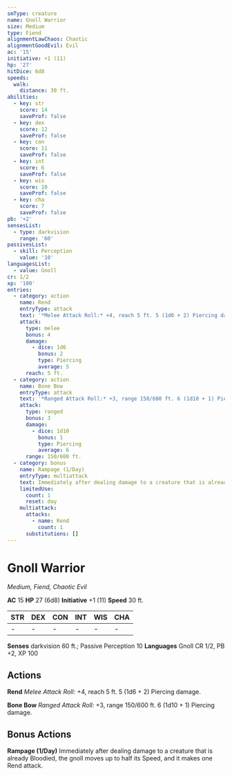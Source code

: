 ```yaml
---
smType: creature
name: Gnoll Warrior
size: Medium
type: Fiend
alignmentLawChaos: Chaotic
alignmentGoodEvil: Evil
ac: '15'
initiative: +1 (11)
hp: '27'
hitDice: 6d8
speeds:
  walk:
    distance: 30 ft.
abilities:
  - key: str
    score: 14
    saveProf: false
  - key: dex
    score: 12
    saveProf: false
  - key: con
    score: 11
    saveProf: false
  - key: int
    score: 6
    saveProf: false
  - key: wis
    score: 10
    saveProf: false
  - key: cha
    score: 7
    saveProf: false
pb: '+2'
sensesList:
  - type: darkvision
    range: '60'
passivesList:
  - skill: Perception
    value: '10'
languagesList:
  - value: Gnoll
cr: 1/2
xp: '100'
entries:
  - category: action
    name: Rend
    entryType: attack
    text: '*Melee Attack Roll:* +4, reach 5 ft. 5 (1d6 + 2) Piercing damage.'
    attack:
      type: melee
      bonus: 4
      damage:
        - dice: 1d6
          bonus: 2
          type: Piercing
          average: 5
      reach: 5 ft.
  - category: action
    name: Bone Bow
    entryType: attack
    text: '*Ranged Attack Roll:* +3, range 150/600 ft. 6 (1d10 + 1) Piercing damage.'
    attack:
      type: ranged
      bonus: 3
      damage:
        - dice: 1d10
          bonus: 1
          type: Piercing
          average: 6
      range: 150/600 ft.
  - category: bonus
    name: Rampage (1/Day)
    entryType: multiattack
    text: Immediately after dealing damage to a creature that is already Bloodied, the gnoll moves up to half its Speed, and it makes one Rend attack.
    limitedUse:
      count: 1
      reset: day
    multiattack:
      attacks:
        - name: Rend
          count: 1
      substitutions: []
---
```


# Gnoll Warrior
*Medium, Fiend, Chaotic Evil*

**AC** 15
**HP** 27 (6d8)
**Initiative** +1 (11)
**Speed** 30 ft.

| STR | DEX | CON | INT | WIS | CHA |
| --- | --- | --- | --- | --- | --- |
| - | - | - | - | - | - |

**Senses** darkvision 60 ft.; Passive Perception 10
**Languages** Gnoll
CR 1/2, PB +2, XP 100

## Actions

**Rend**
*Melee Attack Roll:* +4, reach 5 ft. 5 (1d6 + 2) Piercing damage.

**Bone Bow**
*Ranged Attack Roll:* +3, range 150/600 ft. 6 (1d10 + 1) Piercing damage.

## Bonus Actions

**Rampage (1/Day)**
Immediately after dealing damage to a creature that is already Bloodied, the gnoll moves up to half its Speed, and it makes one Rend attack.
